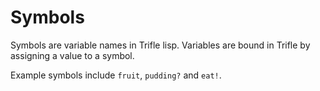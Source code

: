 # Symbols

Symbols are variable names in Trifle lisp. Variables are bound in
Trifle by assigning a value to a symbol.

Example symbols include `fruit`, `pudding?` and `eat!`.
